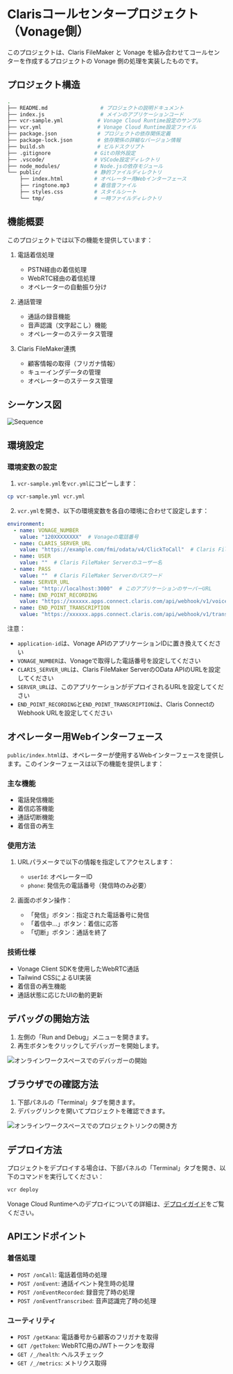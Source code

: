 # Clarisコールセンタープロジェクト（Vonage側）

このプロジェクトは、Claris FileMaker と Vonage を組み合わせてコールセンターを作成するプロジェクトの Vonage 側の処理を実装したものです。

## プロジェクト構造

```sh
.
├── README.md                 # プロジェクトの説明ドキュメント
├── index.js                  # メインのアプリケーションコード
├── vcr-sample.yml           # Vonage Cloud Runtime設定のサンプル
├── vcr.yml                  # Vonage Cloud Runtime設定ファイル
├── package.json             # プロジェクトの依存関係定義
├── package-lock.json        # 依存関係の詳細なバージョン情報
├── build.sh                 # ビルドスクリプト
├── .gitignore              # Gitの除外設定
├── .vscode/                # VSCode設定ディレクトリ
├── node_modules/           # Node.jsの依存モジュール
└── public/                 # 静的ファイルディレクトリ
    ├── index.html          # オペレーター用Webインターフェース
    ├── ringtone.mp3        # 着信音ファイル
    ├── styles.css          # スタイルシート
    └── tmp/                # 一時ファイルディレクトリ
```

## 機能概要

このプロジェクトでは以下の機能を提供しています：

1. 電話着信処理
   - PSTN経由の着信処理
   - WebRTC経由の着信処理
   - オペレーターの自動振り分け

2. 通話管理
   - 通話の録音機能
   - 音声認識（文字起こし）機能
   - オペレーターのステータス管理

3. Claris FileMaker連携
   - 顧客情報の取得（フリガナ情報）
   - キューイングデータの管理
   - オペレーターのステータス管理

## シーケンス図

![Sequence](images/Sequence.png)

## 環境設定

### 環境変数の設定

1. `vcr-sample.yml`を`vcr.yml`にコピーします：

```bash
cp vcr-sample.yml vcr.yml
```

2. `vcr.yml`を開き、以下の環境変数を各自の環境に合わせて設定します：

```yaml
environment:
  - name: VONAGE_NUMBER
    value: "120XXXXXXXX"  # Vonageの電話番号
  - name: CLARIS_SERVER_URL
    value: "https://example.com/fmi/odata/v4/ClickToCall"  # Claris FileMaker ServerのURL
  - name: USER
    value: ""  # Claris FileMaker Serverのユーザー名
  - name: PASS
    value: ""  # Claris FileMaker Serverのパスワード
  - name: SERVER_URL
    value: "http://localhost:3000"  # このアプリケーションのサーバーURL
  - name: END_POINT_RECORDING
    value: "https://xxxxxx.apps.connect.claris.com/api/webhook/v1/voice/catch"  # 録音データのエンドポイント
  - name: END_POINT_TRANSCRIPTION
    value: "https://xxxxxx.apps.connect.claris.com/api/webhook/v1/transcription/catch"  # 音声認識データのエンドポイント
```

注意：

- `application-id`は、Vonage APIのアプリケーションIDに置き換えてください
- `VONAGE_NUMBER`は、Vonageで取得した電話番号を設定してください
- `CLARIS_SERVER_URL`は、Claris FileMaker ServerのOData APIのURLを設定してください
- `SERVER_URL`は、このアプリケーションがデプロイされるURLを設定してください
- `END_POINT_RECORDING`と`END_POINT_TRANSCRIPTION`は、Claris ConnectのWebhook URLを設定してください

## オペレーター用Webインターフェース

`public/index.html`は、オペレーターが使用するWebインターフェースを提供します。このインターフェースは以下の機能を提供します：

### 主な機能

- 電話発信機能
- 着信応答機能
- 通話切断機能
- 着信音の再生

### 使用方法

1. URLパラメータで以下の情報を指定してアクセスします：

   - `userId`: オペレーターID
   - `phone`: 発信先の電話番号（発信時のみ必要）

2. 画面のボタン操作：
   - 「発信」ボタン：指定された電話番号に発信
   - 「着信中...」ボタン：着信に応答
   - 「切断」ボタン：通話を終了

### 技術仕様

- Vonage Client SDKを使用したWebRTC通話
- Tailwind CSSによるUI実装
- 着信音の再生機能
- 通話状態に応じたUIの動的更新

## デバッグの開始方法

1. 左側の「Run and Debug」メニューを開きます。
2. 再生ボタンをクリックしてデバッガーを開始します。

![オンラインワークスペースでのデバッガーの開始](images/debug.png)

## ブラウザでの確認方法

1. 下部パネルの「Terminal」タブを開きます。
2. デバッグリンクを開いてプロジェクトを確認できます。

![オンラインワークスペースでのプロジェクトリンクの開き方](images/cc.png)

## デプロイ方法

プロジェクトをデプロイする場合は、下部パネルの「Terminal」タブを開き、以下のコマンドを実行してください：

```sh
vcr deploy
```

Vonage Cloud Runtimeへのデプロイについての詳細は、[デプロイガイド](https://developer.vonage.com/vcr/guides/deploying)をご覧ください。

## APIエンドポイント

### 着信処理

- `POST /onCall`: 電話着信時の処理
- `POST /onEvent`: 通話イベント発生時の処理
- `POST /onEventRecorded`: 録音完了時の処理
- `POST /onEventTranscribed`: 音声認識完了時の処理

### ユーティリティ

- `POST /getKana`: 電話番号から顧客のフリガナを取得
- `GET /getToken`: WebRTC用のJWTトークンを取得
- `GET /_/health`: ヘルスチェック
- `GET /_/metrics`: メトリクス取得
